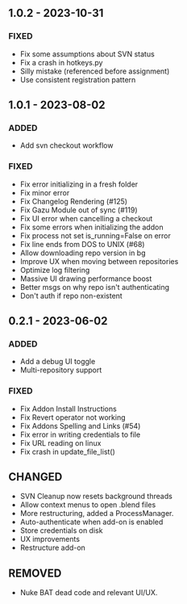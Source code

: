 ## 1.0.2 - 2023-10-31 
 
### FIXED 
- Fix some assumptions about SVN status
- Fix a crash in hotkeys.py
- Silly mistake (referenced before assignment)
- Use consistent registration pattern

## 1.0.1 - 2023-08-02 
 
### ADDED 
- Add svn checkout workflow

### FIXED 
- Fix error initializing in a fresh folder
- Fix minor error
- Fix Changelog Rendering (#125)
- Fix Gazu Module out of sync (#119)
- Fix UI error when cancelling a checkout
- Fix some errors when initializing the addon
- Fix process not set is_running=False on error
- Fix line ends from DOS to UNIX (#68)
- Allow downloading repo version in bg
- Improve UX when moving between repositories
- Optimize log filtering
- Massive UI drawing performance boost
- Better msgs on why repo isn't authenticating
- Don't auth if repo non-existent

## 0.2.1 - 2023-06-02 
 
### ADDED 
- Add a debug UI toggle
- Multi-repository support


### FIXED 
- Fix Addon Install Instructions
- Fix Revert operator not working
- Fix Addons Spelling and Links (#54)
- Fix error in writing credentials to file
- Fix URL reading on linux
- Fix crash in update_file_list()

## CHANGED
- SVN Cleanup now resets background threads
- Allow context menus to open .blend files
- More restructuring, added a ProcessManager.
- Auto-authenticate when add-on is enabled
- Store credentials on disk
- UX improvements
- Restructure add-on

## REMOVED
- Nuke BAT dead code and relevant UI/UX.